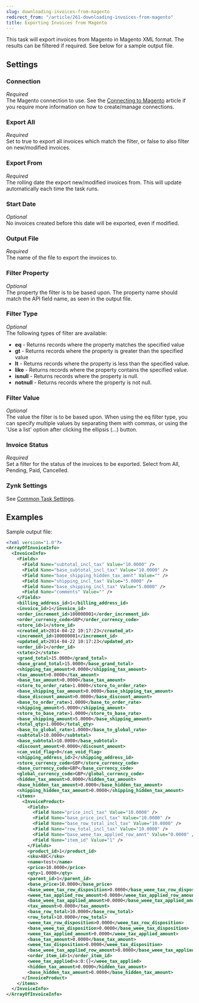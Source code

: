 ```yaml
---
slug: downloading-invoices-from-magento
redirect_from: "/article/261-downloading-invoices-from-magento"
title: Exporting Invoices from Magento
---
```

This task will export invoices from Magento in Magento XML format. The results can be filtered if required. See below for a sample output file.

## Settings
### Connection
_Required_  
The Magento connection to use. See the [Connecting to Magento](connecting-to-magento) article if you require more information on how to create/manage connections.

### Export All
_Required_  
Set to true to export all invoices which match the filter, or false to also filter on new/modified invoices.

### Export From
_Required_  
The rolling date the export new/modified invoices from. This will update automatically each time the task runs.

### Start Date
_Optional_  
No invoices created before this date will be exported, even if modified.

### Output File
_Required_  
The name of the file to export the invoices to.

### Filter Property
_Optional_  
The property the filter is to be based upon. The property name should match the API field name, as seen in the output file.

### Filter Type
_Optional_  
The following types of filter are available:

* __eq__ - Returns records where the property matches the specified value
* __gt__ - Returns records where the property is greater than the specified value
* __lt__ - Returns records where the property is less than the specified value.
* __like__ - Returns records where the property contains the specified value.
* __isnull__ - Returns records where the property is null.
* __notnull__ - Returns records where the property is not null.

### Filter Value
_Optional_  
The value the filter is to be based upon. When using the eq filter type, you can specify multiple values by separating them with commas, or using the 'Use a list' option after clicking the ellipsis (...) button.

### Invoice Status
_Required_  
Set a filter for the status of the invoices to be exported. Select from All, Pending, Paid, Cancelled.

### Zynk Settings
See [Common Task Settings](common-task-settings).

## Examples
Sample output file:
```xml
<?xml version="1.0"?>
<ArrayOfInvoiceInfo>
  <InvoiceInfo>
    <Fields>
      <Field Name="subtotal_incl_tax" Value="10.0000" />
      <Field Name="base_subtotal_incl_tax" Value="10.0000" />
      <Field Name="base_shipping_hidden_tax_amnt" Value="" />
      <Field Name="shipping_incl_tax" Value="5.0000" />
      <Field Name="base_shipping_incl_tax" Value="5.0000" />
      <Field Name="comments" Value="" />
    </Fields>
    <billing_address_id>1</billing_address_id>
    <invoice_id>1</invoice_id>
    <order_increment_id>100000001</order_increment_id>
    <order_currency_code>GBP</order_currency_code>
    <store_id>1</store_id>
    <created_at>2014-04-22 10:17:23</created_at>
    <increment_id>100000001</increment_id>
    <updated_at>2014-04-22 10:17:23</updated_at>
    <order_id>1</order_id>
    <state>2</state>
    <grand_total>15.0000</grand_total>
    <base_grand_total>15.0000</base_grand_total>
    <shipping_tax_amount>0.0000</shipping_tax_amount>
    <tax_amount>0.0000</tax_amount>
    <base_tax_amount>0.0000</base_tax_amount>
    <store_to_order_rate>1.0000</store_to_order_rate>
    <base_shipping_tax_amount>0.0000</base_shipping_tax_amount>
    <base_discount_amount>0.0000</base_discount_amount>
    <base_to_order_rate>1.0000</base_to_order_rate>
    <shipping_amount>5.0000</shipping_amount>
    <store_to_base_rate>1.0000</store_to_base_rate>
    <base_shipping_amount>5.0000</base_shipping_amount>
    <total_qty>1.0000</total_qty>
    <base_to_global_rate>1.0000</base_to_global_rate>
    <subtotal>10.0000</subtotal>
    <base_subtotal>10.0000</base_subtotal>
    <discount_amount>0.0000</discount_amount>
    <can_void_flag>0</can_void_flag>
    <shipping_address_id>2</shipping_address_id>
    <store_currency_code>GBP</store_currency_code>
    <base_currency_code>GBP</base_currency_code>
    <global_currency_code>GBP</global_currency_code>
    <hidden_tax_amount>0.0000</hidden_tax_amount>
    <base_hidden_tax_amount>0.0000</base_hidden_tax_amount>
    <shipping_hidden_tax_amount>0.0000</shipping_hidden_tax_amount>
    <items>
      <InvoiceProduct>
        <Fields>
          <Field Name="price_incl_tax" Value="10.0000" />
          <Field Name="base_price_incl_tax" Value="10.0000" />
          <Field Name="base_row_total_incl_tax" Value="10.0000" />
          <Field Name="row_total_incl_tax" Value="10.0000" />
          <Field Name="base_weee_tax_applied_row_amnt" Value="0.0000" />
          <Field Name="item_id" Value="1" />
        </Fields>
        <product_id>1</product_id>
        <sku>ABC</sku>
        <name>test</name>
        <price>10.0000</price>
        <qty>1.0000</qty>
        <parent_id>1</parent_id>
        <base_price>10.0000</base_price>
        <base_weee_tax_row_disposition>0.0000</base_weee_tax_row_disposition>
        <weee_tax_applied_row_amount>0.0000</weee_tax_applied_row_amount>
        <base_weee_tax_applied_amount>0.0000</base_weee_tax_applied_amount>
        <tax_amount>0.0000</tax_amount>
        <base_row_total>10.0000</base_row_total>
        <row_total>10.0000</row_total>
        <weee_tax_row_disposition>0.0000</weee_tax_row_disposition>
        <base_weee_tax_disposition>0.0000</base_weee_tax_disposition>
        <weee_tax_applied_amount>0.0000</weee_tax_applied_amount>
        <base_tax_amount>0.0000</base_tax_amount>
        <weee_tax_disposition>0.0000</weee_tax_disposition>
        <base_weee_tax_applied_row_amount>0.0000</base_weee_tax_applied_row_amount>
        <order_item_id>1</order_item_id>
        <weee_tax_applied>a:0:{}</weee_tax_applied>
        <hidden_tax_amount>0.0000</hidden_tax_amount>
        <base_hidden_tax_amount>0.0000</base_hidden_tax_amount>
      </InvoiceProduct>
    </items>
  </InvoiceInfo>
</ArrayOfInvoiceInfo>
```